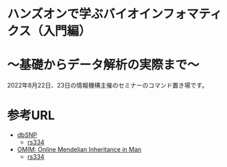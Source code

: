 # ハンズオンで学ぶバイオインフォマティクス（入門編）
# ～基礎からデータ解析の実際まで～

2022年8月22日、23日の情報機構主催のセミナーのコマンド置き場です。

# 参考URL
- [dbSNP](https://www.ncbi.nlm.nih.gov/SNP/)
  - [rs334](https://www.ncbi.nlm.nih.gov/snp/rs334)
- [OMIM: Online Mendelian Inheritance in Man](http://omim.org/)
  - [rs334]()
